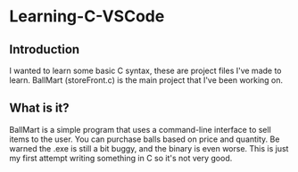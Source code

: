 # Learning-C-VSCode
## Introduction
I wanted to learn some basic C syntax, these are project files I've made to learn. BallMart (storeFront.c) is the main project that I've been working on.
## What is it?
BallMart is a simple program that uses a command-line interface to sell items to the user. You can purchase balls based on price and quantity.
Be warned the .exe is still a bit buggy, and the binary is even worse. This is just my first attempt writing something in C so it's not very good.
